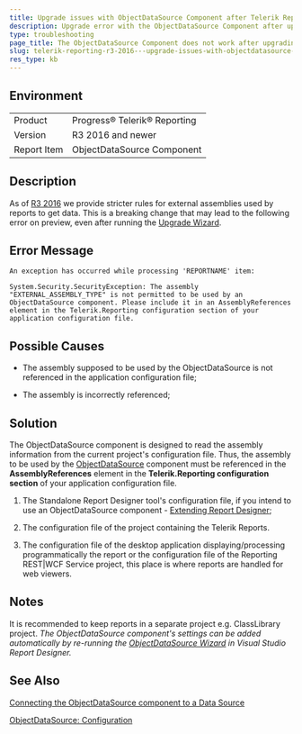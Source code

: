 ```yaml
---
title: Upgrade issues with ObjectDataSource Component after Telerik Reporting R3 2016
description: Upgrade error with the ObjectDataSource Component after upgrading to R3 2016 or newer.
type: troubleshooting
page_title: The ObjectDataSource Component does not work after upgrading to R3 2016
slug: telerik-reporting-r3-2016---upgrade-issues-with-objectdatasource-component
res_type: kb
---
```


## Environment
<table>
	<tr>
		<td>Product</td>
		<td>Progress® Telerik® Reporting</td>
	</tr>
    <tr>
		<td>Version</td>
		<td>R3 2016 and newer</td>
	</tr>
	<tr>
		<td>Report Item</td>
		<td>ObjectDataSource Component</td>
	</tr>
</table>

## Description

As of [R3 2016](../upgrade-path-2016-r3#api-breaking-changes) we provide stricter rules for external assemblies used by reports to get data. This is a breaking change that may lead to the following error on preview, even after running the [Upgrade Wizard](../ui-upgrade-wizard). 

## Error Message

```
An exception has occurred while processing 'REPORTNAME' item:

System.Security.SecurityException: The assembly "EXTERNAL_ASSEMBLY_TYPE" is not permitted to be used by an ObjectDataSource component. Please include it in an AssemblyReferences element in the Telerik.Reporting configuration section of your application configuration file.
```

## Possible Causes

- The assembly supposed to be used by the ObjectDataSource is not referenced in the application configuration file;

- The assembly is incorrectly referenced;

## Solution

 The ObjectDataSource component is designed to read the assembly information from the current project's configuration file. Thus, the assembly to be used by the [ObjectDataSource](../objectdatasource) component must be referenced in the **AssemblyReferences** element in the **Telerik.Reporting configuration section** of your application configuration file.     

1. The Standalone Report Designer tool's configuration file, if you intend to use an ObjectDataSource component - [Extending Report Designer](../standalone-report-designer-extending-configuration);

2. The configuration file of the project containing the Telerik Reports.  

3. The configuration file of the desktop application displaying/processing programmatically the report or the configuration file of the Reporting REST|WCF Service project, this place is where reports are handled for web viewers.

## Notes

It is recommended to keep reports in a separate project e.g. ClassLibrary project. *The ObjectDataSource component's settings can be added automatically by re-running the [ObjectDataSource Wizard](../objectdatasource-wizard) in Visual Studio Report Designer.*

## See Also

[Connecting the ObjectDataSource component to a Data Source](../objectdatasource-connecting)

[ObjectDataSource: Configuration](../objectdatasource#configuration)

